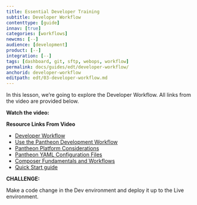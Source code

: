 ```yaml
---
title: Essential Developer Training
subtitle: Developer Workflow
contenttype: [guide]
innav: [true]
categories: [workflows]
newcms: [--]
audience: [development]
product: [--]
integration: [--]
tags: [dashboard, git, sftp, webops, workflow]
permalink: docs/guides/edt/developer-workflow/
anchorid: developer-workflow
editpath: edt/03-developer-workflow.md
---
```


In this lesson, we’re going to explore the Developer Workflow.
All links from the video are provided below.

**Watch the video:**

<Youtube src="CedEqwSbF6g" title="Essential Developer Training - Developer Workflow" />

**Resource Links From Video**

 - [Developer Workflow](/develop)
 - [Use the Pantheon Development Workflow](/pantheon-workflow)
 - [Pantheon Platform Considerations](/guides/platform-considerations)
 - [Pantheon YAML Configuration Files](/pantheon-yml)
 - [Composer Fundamentals and Workflows](/guides/composer)
 - [Quick Start guide](/guides/quickstart)

**CHALLENGE:**

Make a code change in the Dev environment and deploy it up to the Live environment. 
